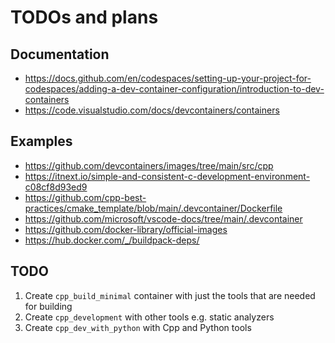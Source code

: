 # TODOs and plans

## Documentation

- <https://docs.github.com/en/codespaces/setting-up-your-project-for-codespaces/adding-a-dev-container-configuration/introduction-to-dev-containers>
- <https://code.visualstudio.com/docs/devcontainers/containers>

## Examples

- <https://github.com/devcontainers/images/tree/main/src/cpp>
- <https://itnext.io/simple-and-consistent-c-development-environment-c08cf8d93ed9>
- <https://github.com/cpp-best-practices/cmake_template/blob/main/.devcontainer/Dockerfile>
- https://github.com/microsoft/vscode-docs/tree/main/.devcontainer
- https://github.com/docker-library/official-images
- https://hub.docker.com/_/buildpack-deps/

## TODO

1. Create `cpp_build_minimal` container with just the tools that are needed for building
2. Create `cpp_development` with other tools e.g. static analyzers
3. Create `cpp_dev_with_python` with Cpp and Python tools

